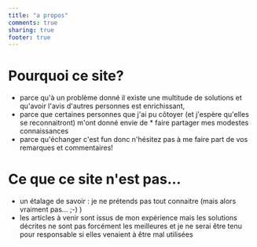 ```yaml
---
title: "a propos"
comments: true
sharing: true
footer: true
---
```

# Pourquoi ce site?

* parce qu'à un problème donné il existe une multitude de solutions et qu'avoir l'avis d'autres personnes est enrichissant,
* parce que certaines personnes que j'ai pu côtoyer (et j'espère qu'elles se reconnaitront) m'ont donné envie de * faire partager mes modestes connaissances
* parce qu'échanger c'est fun donc n'hésitez pas à me faire part de vos remarques et commentaires!

# Ce que ce site n'est pas...

* un étalage de savoir : je ne prétends pas tout connaitre (mais alors vraiment pas... ;-) )
* les articles à venir sont issus de mon expérience mais les solutions décrites ne sont pas forcément les meilleures et je ne serai être tenu pour responsable si elles venaient à être mal utilisées
